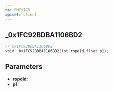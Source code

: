 ```yaml
---
ns: PHYSICS
apiset: client
---
```

## _0x1FC92BDBA1106BD2

```c
// 0x1FC92BDBA1106BD2
void _0x1FC92BDBA1106BD2(int ropeId,float p1);
```


## Parameters
* **ropeId**:
* **p1**: